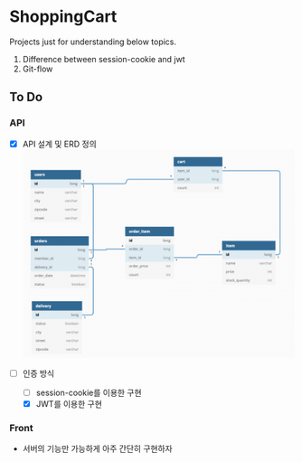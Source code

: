 # ShoppingCart

Projects just for understanding below topics.

1. Difference between session-cookie and jwt
2. Git-flow

## To Do

### API

- [x] API 설계 및 ERD 정의
      ![erd](files/erd.png)

- [ ] 인증 방식
  - [ ] session-cookie를 이용한 구현
  - [x] JWT를 이용한 구현

### Front

- 서버의 기능만 가능하게 아주 간단히 구현하자
